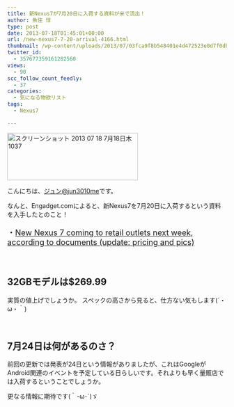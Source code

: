 ```yaml
---
title: 新Nexus7が7月20日に入荷する資料が米で流出！
author: 魚住 惇
type: post
date: 2013-07-18T01:45:01+00:00
url: /new-nexus7-7-20-arrival-4166.html
thumbnail: /wp-content/uploads/2013/07/03fca9f8b548401e4d472523e0d7f0db1.png
twitter_id:
  - 357677359161282560
views:
  - 90
scc_follow_count_feedly:
  - 37
categories:
  - 気になる物欲リスト
tags:
  - Nexus7

---
```

<img decoding="async" loading="lazy" title="スクリーンショット 2013-07-18 7月18日木1037.png" src="/wp-content/uploads/2013/07/03fca9f8b548401e4d472523e0d7f0db.png" alt="スクリーンショット 2013 07 18 7月18日木1037" width="300" height="109" border="0" />

<!--more-->

こんにちは、[ジュン@jun3010me][1]です。

なんと、Engadget.comによると、新Nexus7を7月20日に入荷するという資料を入手したとのこと！

<p style="font-size: 18px;">
  ・<a href="http://www.engadget.com/2013/07/17/new-nexus-7-coming/" target="_blank">New Nexus 7 coming to retail outlets next week, according to documents (update: pricing and pics)</a>
</p>

 

## 32GBモデルは$269.99

実質の値上げでしょうか。 スペックの高さから見ると、仕方ない気もします(´・ω・｀)

 

## 7月24日は何があるのさ？

前回の更新では発表が24日という情報がありましたが、これはGoogleがAndroid関連のイベントを予定している日らしいです。それよりも早く量販店では入荷するということでしょうか。

更なる情報に期待です(｀･ω･´)ゞ

 [1]: https://twitter.com/jun3010me